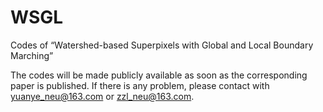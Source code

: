 # WSGL
Codes of  “Watershed-based Superpixels with Global and Local Boundary Marching”

The codes will be made publicly available as soon as the corresponding paper is published.
If there is any problem, please contact with yuanye_neu@163.com or zzl_neu@163.com.
